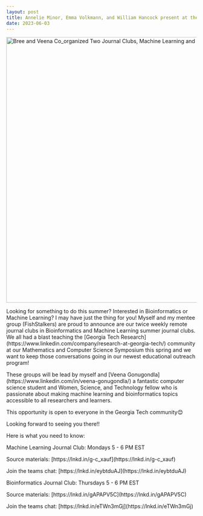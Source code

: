 ```yaml
---
layout: post
title: Annelie Minor, Emma Volkmann, and William Hancock present at the Undergraduate Research Symposium
date: 2023-06-03
---
```

<img src="https://media.licdn.com/dms/image/D5622AQEv-Qhx6VQiNw/feedshare-shrink_2048_1536/0/1686353731184?e=1690416000&v=beta&t=5hnJU6439WZi2nnUX2tszt2sNdytdeVzJMKGe-gXVEo" 
alt="Bree and Veena Co_organized Two Journal Clubs, Machine Learning and Bioinformatics"
     width=700>   
<p>Looking for something to do this summer? Interested in Bioinformatics or Machine Learning? I may have just the thing for you!
Myself and my mentee group (FishStalkers) are proud to announce are our twice weekly remote journal clubs in Bioinformatics and Machine Learning summer journal clubs. We all had a blast teaching the [Georgia Tech Research](https://www.linkedin.com/company/research-at-georgia-tech/) community at our Mathematics and Computer Science Symposium this spring and we want to keep those conversations going in our newest educational outreach program!</p>
<p>These groups will be lead by myself and [Veena Gonugondla](https://www.linkedin.com/in/veena-gonugondla/) a fantastic computer science student and Women, Science, and Technology fellow who is passionate about making machine learning and bioinformatics topics accessible to all researchers and learners.</p>
<p>This opportunity is open to everyone in the Georgia Tech community😊
<p>Looking forward to seeing you there!!</p>

<p>Here is what you need to know:</p>

<p>Machine Learning Journal Club: Mondays 5 - 6 PM EST </p>
<p>Source materials: [https://lnkd.in/g-c_xauf](https://lnkd.in/g-c_xauf) </p>
<p>Join the teams chat: [https://lnkd.in/eybtduAJ](https://lnkd.in/eybtduAJ) </p>

<p>Bioinformatics Journal Club: Thursdays 5 - 6 PM EST </p>
<p>Source materials: [https://lnkd.in/gAPAPV5C](https://lnkd.in/gAPAPV5C) </p>
<p>Join the teams chat: [https://lnkd.in/eTWn3mGj](https://lnkd.in/eTWn3mGj) </p>
